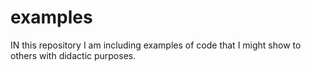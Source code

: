 # examples
IN this repository I am including examples of code that I might show to others with didactic purposes. 
